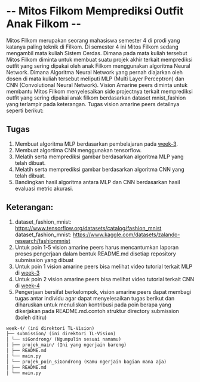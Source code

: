 # -- Mitos Filkom Memprediksi Outfit Anak Filkom --

Mitos Filkom merupakan seorang mahasiswa semester 4 di prodi yang katanya paling teknik di Filkom. Di semester 4 ini Mitos Filkom sedang mengambil mata kuliah Sistem Cerdas. Dimana pada mata kuliah tersebut Mitos Filkom diminta untuk membuat suatu projek akhir terkait memprediksi outfit yang sering dipakai oleh anak Filkom menggunakan algoritma Neural Network. Dimana Algoritma Neural Network yang pernah diajarkan oleh dosen di mata kuliah tersebut meliputi MLP (Multi Layer Perceptron) dan CNN (Convolutional Neural Network). Vision Amarine peers diminta untuk membantu Mitos Filkom menyelesaikan side projectnya terkait memprediksi outfit yang sering dipakai anak filkom berdasarkan dataset mnist_fashion yang terlampir pada keterangan. Tugas vision amarine peers detailnya seperti berikut:

## Tugas
1. Membuat algoritma MLP berdasarkan pembelajaran pada [week-3](https://github.com/wildanaziz/TL-Vision/tree/main/weeks/week-3).
2. Membuat algortima CNN menggunakan tensorflow.
3. Melatih serta memprediksi gambar berdasarkan algoritma MLP yang telah dibuat.
4. Melatih serta memprediksi gambar berdasarkan algoritma CNN yang telah dibuat.
5. Bandingkan hasil algoritma antara MLP dan CNN berdasarkan hasil evaluasi metric akurasi.

## Keterangan:

1. dataset_fashion_mnist: https://www.tensorflow.org/datasets/catalog/fashion_mnist
dataset_fashion_mnist: https://www.kaggle.com/datasets/zalando-research/fashionmnist
2. Untuk poin 1-5 vision amarine peers harus mencantumkan laporan proses pengerjaan dalam bentuk README.md disetiap repository submission yang dibuat
3. Untuk poin 1 vision amarine peers bisa melihat video tutorial terkait MLP di [week-3](https://github.com/wildanaziz/TL-Vision/tree/main/weeks/week-3)
4. Untuk poin 2 vision amarine peers bisa melihat video tutorial terkait CNN di [week-4](weeks/week-4/README.md)
5. Pengerjaan bersifat berkelompok, vision amarine peers dapat membagi tugas antar individu agar dapat menyelesaikan tugas berikut dan diharuskan untuk menuliskan kontribusi pada poin berapa yang dikerjakan pada README.md.contoh struktur directory submission (boleh ditiru)

```markdown 
week-4/ (ini direktori TL-Vision)
├── submission/ (ini direktori TL-Vision)
│ └── siGondrong/ (Ngumpulin sesuai namamu)
│ ├── projek_main/ (Ini yang ngerjain bareng)
│ ├── README.md
│ └── main.py
│ └── projek_poin_siGondrong (Kamu ngerjain bagian mana aja)
│ ├── README.md
│ └── main.py
```